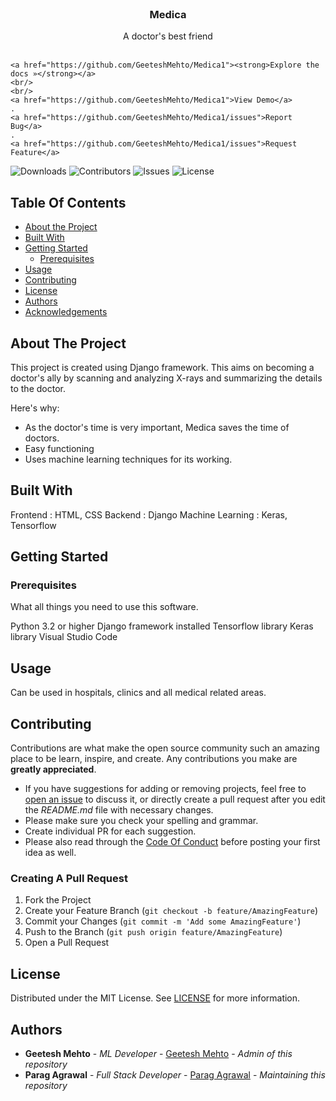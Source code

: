<br/>




 
 
 
<p align="center">

  <h3 align="center">Medica</h3>

  <p align="center">
    A doctor's best friend
    <br/>
    <br/>
 
 
    <a href="https://github.com/GeeteshMehto/Medica1"><strong>Explore the docs »</strong></a>
    <br/>
    <br/>
    <a href="https://github.com/GeeteshMehto/Medica1">View Demo</a>
    .
    <a href="https://github.com/GeeteshMehto/Medica1/issues">Report Bug</a>
    .
    <a href="https://github.com/GeeteshMehto/Medica1/issues">Request Feature</a>
  </p>
</p>

![Downloads](https://img.shields.io/github/downloads/GeeteshMehto/Medica1/total) ![Contributors](https://img.shields.io/github/contributors/GeeteshMehto/Medica1?color=dark-green) ![Issues](https://img.shields.io/github/issues/GeeteshMehto/Medica1) ![License](https://img.shields.io/github/license/GeeteshMehto/Medica1) 

## Table Of Contents

* [About the Project](#about-the-project)
* [Built With](#built-with)
* [Getting Started](#getting-started)
  * [Prerequisites](#prerequisites)
* [Usage](#usage)
* [Contributing](#contributing)
* [License](#license)
* [Authors](#authors)
* [Acknowledgements](#acknowledgements)

## About The Project

This project is created using Django framework. This aims on becoming a doctor's ally by scanning and analyzing X-rays and summarizing the details to the doctor. 

Here's why:

* As the doctor's time is very important, Medica saves the time of doctors.
* Easy functioning
* Uses machine learning techniques for its working.

## Built With

Frontend : HTML, CSS 
Backend : Django
Machine Learning : Keras, Tensorflow

## Getting Started


### Prerequisites

What all things you need to use this software.

Python 3.2 or higher
Django framework installed
Tensorflow library
Keras library
Visual Studio Code

## Usage

Can be used in hospitals, clinics and all medical related areas.

## Contributing

Contributions are what make the open source community such an amazing place to be learn, inspire, and create. Any contributions you make are **greatly appreciated**.
* If you have suggestions for adding or removing projects, feel free to [open an issue](https://github.com/GeeteshMehto/Medica1/issues/new) to discuss it, or directly create a pull request after you edit the *README.md* file with necessary changes.
* Please make sure you check your spelling and grammar.
* Create individual PR for each suggestion.
* Please also read through the [Code Of Conduct](https://github.com/GeeteshMehto/Medica1/blob/main/CODE_OF_CONDUCT.md) before posting your first idea as well.

### Creating A Pull Request

1. Fork the Project
2. Create your Feature Branch (`git checkout -b feature/AmazingFeature`)
3. Commit your Changes (`git commit -m 'Add some AmazingFeature'`)
4. Push to the Branch (`git push origin feature/AmazingFeature`)
5. Open a Pull Request

## License

Distributed under the MIT License. See [LICENSE](https://github.com/GeeteshMehto/Medica1/blob/main/LICENSE.md) for more information.

## Authors

* **Geetesh Mehto** - *ML Developer* - [Geetesh Mehto](https://github.com/GeeteshMehto/) - *Admin of this repository*
* **Parag Agrawal** - *Full Stack Developer* - [Parag Agrawal](https://github.com/parag477) - *Maintaining this repository*

